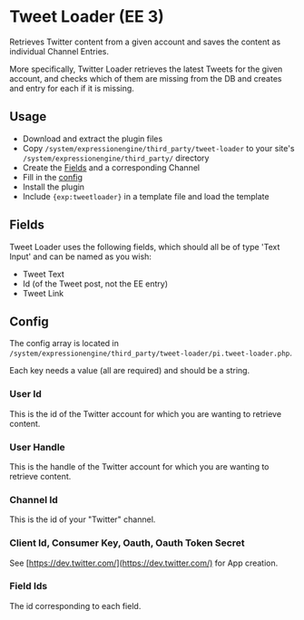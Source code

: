 # Tweet Loader (EE 3)

Retrieves Twitter content from a given account and saves the content as individual Channel Entries.

More specifically, Twitter Loader retrieves the latest Tweets for the given account, and checks which of them are missing from the DB and creates and entry for each if it is missing.

## Usage

* Download and extract the plugin files
* Copy `/system/expressionengine/third_party/tweet-loader` to your site's `/system/expressionengine/third_party/` directory
* Create the [Fields](#fields) and a corresponding Channel
* Fill in the [config](#config)
* Install the plugin
* Include `{exp:tweetloader}` in a template file and load the template

## <a name="fields"></a>Fields

Tweet Loader uses the following fields, which should all be of type 'Text Input' and can be named as you wish:

* Tweet Text
* Id (of the Tweet post, not the EE entry)
* Tweet Link

## <a name="config"></a>Config

The config array is located in `/system/expressionengine/third_party/tweet-loader/pi.tweet-loader.php`.

Each key needs a value (all are required) and should be a string.

### User Id

This is the id of the Twitter account for which you are wanting to retrieve content.

### User Handle

This is the handle of the Twitter account for which you are wanting to retrieve content.

### Channel Id

This is the id of your "Twitter" channel.

### Client Id, Consumer Key, Oauth, Oauth Token Secret

See [https://dev.twitter.com/](https://dev.twitter.com/) for App creation.

### Field Ids

The id corresponding to each field.
